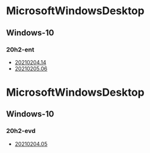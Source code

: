 
# MicrosoftWindowsDesktop

## Windows-10

### 20h2-ent

* [20210204.14](/MicrosoftWindowsDesktop/Windows-10/20h2-ent/20210204.14.md)
* [20210205.06](/MicrosoftWindowsDesktop/Windows-10/20h2-ent/20210205.06.md)

# MicrosoftWindowsDesktop

## Windows-10

### 20h2-evd

* [20210204.05](/MicrosoftWindowsDesktop/Windows-10/20h2-evd/20210204.05.md)
